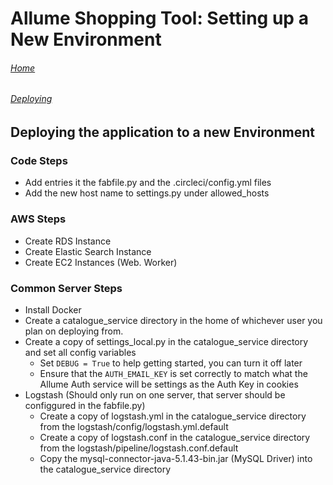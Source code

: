 # Allume Shopping Tool: Setting up a New Environment

###### [Home](README.md)
###### [Deploying](DEPLOY.md)


## Deploying the application to a new Environment


### Code Steps
* Add entries it the fabfile.py and the .circleci/config.yml files
* Add the new host name to settings.py under allowed_hosts

### AWS Steps
* Create RDS Instance
* Create Elastic Search Instance
* Create EC2 Instances (Web. Worker)

### Common Server Steps
* Install Docker
* Create a catalogue_service directory in the home of whichever user you plan on deploying from.
* Create a copy of settings_local.py in the catalogue_service directory and set all config variables
  * Set `DEBUG = True` to help getting started, you can turn it off later
  * Ensure that the `AUTH_EMAIL_KEY` is set correctly to match what the Allume Auth service will be settings as the Auth Key in cookies
* Logstash (Should only run on one server, that server should be configgured in the fabfile.py)
   * Create a copy of logstash.yml in the catalogue_service directory from the logstash/config/logstash.yml.default
   * Create a copy of logstash.conf in the catalogue_service directory from the logstash/pipeline/logstash.conf.default
   * Copy the mysql-connector-java-5.1.43-bin.jar (MySQL Driver) into the catalogue_service directory

